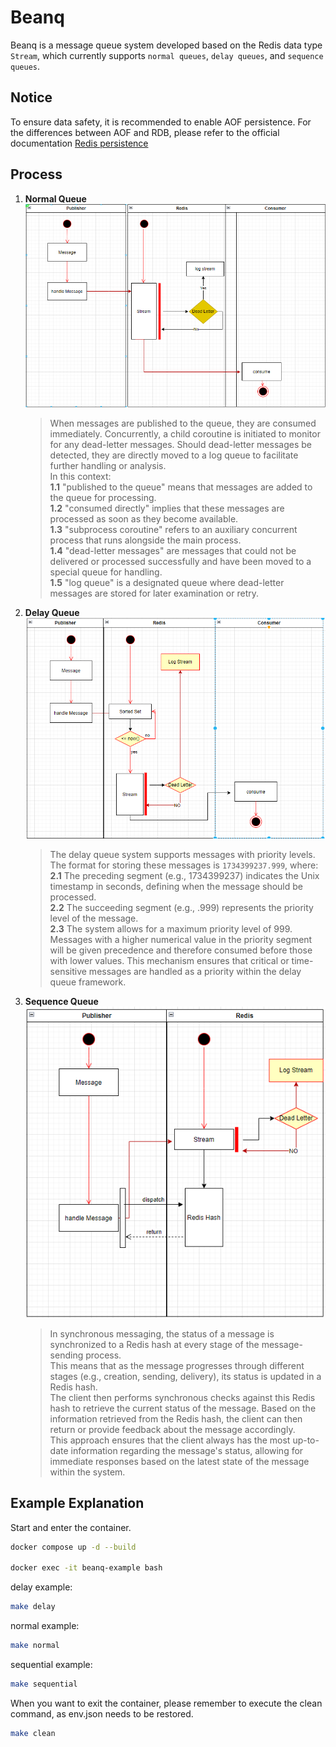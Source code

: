# Beanq

Beanq is a message queue system developed based on the Redis data type ```Stream```, which currently supports ```normal queues```, ```delay queues```, and ```sequence queues```.

## Notice 
To ensure data safety, it is recommended to enable AOF persistence. For the differences between AOF and RDB, please refer to the official documentation [Redis persistence](https://redis.io/docs/latest/operate/oss_and_stack/management/persistence/)

## Process
1. **Normal Queue**\
    ![Alt](/ui/static/images/normal.png#pic_center=80*80)
    >When messages are published to the queue, they are consumed immediately. Concurrently, a child coroutine is initiated to monitor for any dead-letter messages. Should dead-letter messages be detected, they are directly moved to a log queue to facilitate further handling or analysis.\
    In this context:\
        **1.1**  "published to the queue" means that messages are added to the queue for processing.\
        **1.2**  "consumed directly" implies that these messages are processed as soon as they become available.\
        **1.3**  "subprocess coroutine" refers to an auxiliary concurrent process that runs alongside the main process.\
        **1.4**  "dead-letter messages" are messages that could not be delivered or processed successfully and have been moved to a special queue for handling.\
        **1.5**  "log queue" is a designated queue where dead-letter messages are stored for later examination or retry.
2.  **Delay Queue**\
    ![Alt](/ui/static/images/delay.png#pic_center=80*80)
    >The delay queue system supports messages with priority levels. The format for storing these messages is ```1734399237.999```, where:\
    **2.1** The preceding segment (e.g., 1734399237) indicates the Unix timestamp in seconds, defining when the message should be processed.\
    **2.2** The succeeding segment (e.g., .999) represents the priority level of the message.\
    **2.3** The system allows for a maximum priority level of 999. Messages with a higher numerical value in the priority segment will be given precedence and therefore consumed before those with lower values. This mechanism ensures that critical or time-sensitive messages are handled as a priority within the delay queue framework.

3. **Sequence Queue** \
   ![Alt](/ui/static/images/sequence.png#pic_center=80*80)
   >In synchronous messaging, the status of a message is synchronized to a Redis hash at every stage of the message-sending process.\
    This means that as the message progresses through different stages (e.g., creation, sending, delivery), its status is updated in a Redis hash. \
    The client then performs synchronous checks against this Redis hash to retrieve the current status of the message. Based on the information retrieved from the Redis hash, the client can then return or provide feedback about the message accordingly.\
    This approach ensures that the client always has the most up-to-date information regarding the message's status, allowing for immediate responses based on the latest state of the message within the system.
## Example Explanation

Start and enter the container.
```bash
docker compose up -d --build

docker exec -it beanq-example bash
```

delay example:
```bash
make delay
```

normal example:
```bash
make normal
```

sequential example:
```bash
make sequential
```

When you want to exit the container, please remember to execute the clean command, as env.json needs to be restored.
```bash
make clean
```

